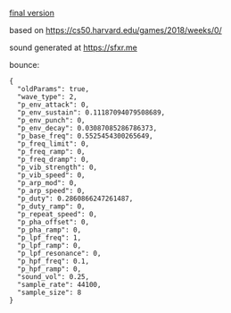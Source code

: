 [final version](./final)

based on https://cs50.harvard.edu/games/2018/weeks/0/

sound generated at https://sfxr.me

bounce:
```
{
  "oldParams": true,
  "wave_type": 2,
  "p_env_attack": 0,
  "p_env_sustain": 0.11187094079508689,
  "p_env_punch": 0,
  "p_env_decay": 0.03087085286786373,
  "p_base_freq": 0.5525454300265649,
  "p_freq_limit": 0,
  "p_freq_ramp": 0,
  "p_freq_dramp": 0,
  "p_vib_strength": 0,
  "p_vib_speed": 0,
  "p_arp_mod": 0,
  "p_arp_speed": 0,
  "p_duty": 0.2860866247261487,
  "p_duty_ramp": 0,
  "p_repeat_speed": 0,
  "p_pha_offset": 0,
  "p_pha_ramp": 0,
  "p_lpf_freq": 1,
  "p_lpf_ramp": 0,
  "p_lpf_resonance": 0,
  "p_hpf_freq": 0.1,
  "p_hpf_ramp": 0,
  "sound_vol": 0.25,
  "sample_rate": 44100,
  "sample_size": 8
}
```
